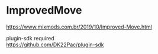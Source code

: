 # ImprovedMove
https://www.mixmods.com.br/2019/10/Improved-Move.html

plugin-sdk required  
https://github.com/DK22Pac/plugin-sdk
